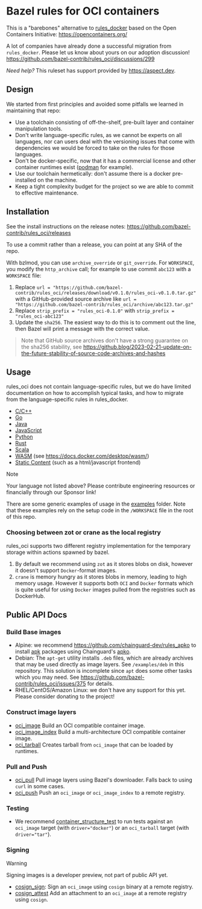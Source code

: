 # Bazel rules for OCI containers

This is a "barebones" alternative to [rules_docker](https://github.com/bazelbuild/rules_docker) based on the Open Containers Initiative: <https://opencontainers.org/>

A lot of companies have already done a successful migration from `rules_docker`. Please let us know about yours on our adoption discussion!
<https://github.com/bazel-contrib/rules_oci/discussions/299>

_Need help?_ This ruleset has support provided by https://aspect.dev.

## Design

We started from first principles and avoided some pitfalls we learned in maintaining that repo:

- Use a toolchain consisting of off-the-shelf, pre-built layer and container manipulation tools.
- Don't write language-specific rules, as we cannot be experts on all languages, nor can users deal with the versioning issues
  that come with dependencies we would be forced to take on the rules for those languages.
- Don't be docker-specific, now that it has a commercial license and other container runtimes exist ([podman](https://podman.io/) for example).
- Use our toolchain hermetically: don't assume there is a docker pre-installed on the machine.
- Keep a tight complexity budget for the project so we are able to commit to effective maintenance.

## Installation

See the install instructions on the release notes: <https://github.com/bazel-contrib/rules_oci/releases>

To use a commit rather than a release, you can point at any SHA of the repo.

With bzlmod, you can use `archive_override` or `git_override`. For `WORKSPACE`, you modify the `http_archive` call; for example to use commit `abc123` with a `WORKSPACE` file:

1. Replace `url = "https://github.com/bazel-contrib/rules_oci/releases/download/v0.1.0/rules_oci-v0.1.0.tar.gz"`
   with a GitHub-provided source archive like `url = "https://github.com/bazel-contrib/rules_oci/archive/abc123.tar.gz"`
1. Replace `strip_prefix = "rules_oci-0.1.0"` with `strip_prefix = "rules_oci-abc123"`
1. Update the `sha256`. The easiest way to do this is to comment out the line, then Bazel will
   print a message with the correct value.

> Note that GitHub source archives don't have a strong guarantee on the sha256 stability, see
> <https://github.blog/2023-02-21-update-on-the-future-stability-of-source-code-archives-and-hashes>

## Usage

rules_oci does not contain language-specific rules, but we do have limited documentation on how to accomplish typical tasks, and how to migrate from the language-specific rules in rules_docker.

- [C/C++](docs/cpp.md)
- [Go](docs/go.md)
- [Java](docs/java.md)
- [JavaScript](docs/javascript.md)
- [Python](docs/python.md)
- [Rust](docs/rust.md)
- [Scala](docs/scala.md)
- [WASM](https://github.com/bazel-contrib/rules_oci/tree/main/e2e/wasm) (see https://docs.docker.com/desktop/wasm/)
- [Static Content](docs/static_content.md) (such as a html/javascript frontend)

> [!NOTE]
> Your language not listed above? Please contribute engineering resources or financially through our Sponsor link!

There are some generic examples of usage in the [examples](https://github.com/bazel-contrib/rules_oci/tree/main/examples) folder.
Note that these examples rely on the setup code in the `/WORKSPACE` file in the root of this repo.

### Choosing between zot or crane as the local registry

rules_oci supports two different registry implementation for the temporary storage within actions spawned by bazel.

1. By default we recommend using `zot` as it stores blobs on disk, however it doesn't support `Docker`-format images.
2. `crane` is memory hungry as it stores blobs in memory, leading to high memory usage.
   However it supports both `OCI` and `Docker` formats which is quite useful for using `Docker` images pulled from the registries such as DockerHub.

## Public API Docs

### Build Base images

- Alpine: we recommend <https://github.com/chainguard-dev/rules_apko> to
  install [apk](https://wiki.alpinelinux.org/wiki/Package_management) packages
  using Chainguard's [apko](https://apko.dev).
- Debian: The `apt-get` utility installs `.deb` files, which are already archives
  that may be used directly as image layers. See `/examples/deb` in this repository.
  This solution is incomplete since `apt` does some other tasks which you may need.
  See https://github.com/bazel-contrib/rules_oci/issues/375 for details.
- RHEL/CentOS/Amazon Linux: we don't have any support for this yet. Please consider donating to the project!

### Construct image layers

- [oci_image](docs/image.md) Build an OCI compatible container image.
- [oci_image_index](docs/image_index.md) Build a multi-architecture OCI compatible container image.
- [oci_tarball](docs/tarball.md) Creates tarball from `oci_image` that can be loaded by runtimes.

### Pull and Push

- [oci_pull](docs/pull.md) Pull image layers using Bazel's downloader. Falls back to using `curl` in some cases.
- [oci_push](docs/push.md) Push an `oci_image` or `oci_image_index` to a remote registry.

### Testing

- We recommend [container_structure_test](https://github.com/GoogleContainerTools/container-structure-test#running-structure-tests-through-bazel) to run tests against an `oci_image` target (with `driver="docker"`) or an `oci_tarball` target (with `driver="tar"`).

### Signing

> [!WARNING]  
> Signing images is a developer preview, not part of public API yet.

- [cosign_sign](https://github.com/bazel-contrib/rules_oci/blob/main/cosign/private/sign.bzl): Sign an `oci_image` using `cosign` binary at a remote registry.
- [cosign_attest](https://github.com/bazel-contrib/rules_oci/blob/main/cosign/private/attest.bzl) Add an attachment to an `oci_image` at a remote registry using `cosign`.

